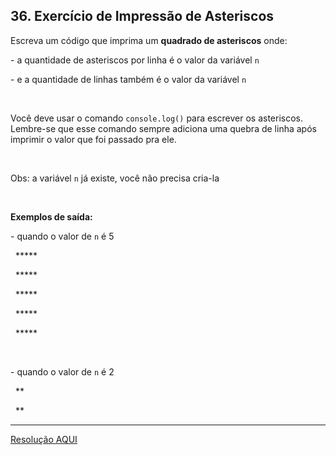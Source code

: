 <div class="layout-pane__container"><div id="main-splitpane-left" class="coding-question__left-pane"><section class="question-view__title-wrapper"><h1 class="question-view__title">36. Exercício de Impressão de Asteriscos</h1></section><section class="question-view__instruction"><div class="candidate-rich-text"><div id="6oomd7bimhm-instruction"><p>Escreva um código que imprima um <strong>quadrado de asteriscos</strong> onde:</p>

<p>- a quantidade de asteriscos&nbsp;por linha é o valor da variável&nbsp;<code>n</code>&nbsp;</p>

<p>- e a quantidade de linhas também é o valor da variável <code>n</code>&nbsp;</p>

<p>&nbsp;</p>

<p>Você deve usar o comando <code>console.log()</code> para escrever os asteriscos. Lembre-se que esse comando sempre adiciona uma quebra de linha após imprimir o valor que foi passado pra ele.&nbsp;</p>

<p>&nbsp;</p>

<p>Obs: a variável <code>n</code> já existe, você não precisa cria-la</p>

<p>&nbsp;</p>

<p><strong>Exemplos de saída:</strong></p>

<p>- quando o valor de <code>n</code> é 5</p>

<p>&nbsp; *****</p>

<p>&nbsp; *****</p>

<p>&nbsp; *****</p>

<p>&nbsp; *****</p>

<p>&nbsp; *****</p>

<p>&nbsp;</p>

<p>- quando o valor de <code>n</code> é 2</p>

<p>&nbsp; **</p>

<p>&nbsp; **</p>
</div></div></section></div></div>

____

[Resolução AQUI](https://github.com/luelencavalheiro/curso-introdutorio-javascript/blob/main/exercicio-36/resolucao.js)